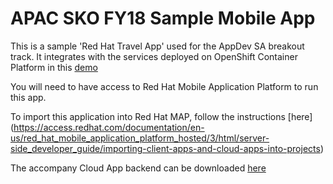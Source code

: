 APAC SKO FY18 Sample Mobile App 
================================
This is a sample 'Red Hat Travel App' used for the AppDev SA breakout track.
It integrates with the services deployed on  OpenShift Container Platform in this [demo](https://github.com/redhatdemocentral/ocp-install-demo)

You will need to have access to Red Hat Mobile Application Platform to run this app.

To import this application into Red Hat MAP, follow the instructions [here] (https://access.redhat.com/documentation/en-us/red_hat_mobile_application_platform_hosted/3/html/server-side_developer_guide/importing-client-apps-and-cloud-apps-into-projects)

The accompany Cloud App backend can be downloaded [here](https://github.com/redhatdemocentral/apac-sko-demo-rhmap-cloudapp)




